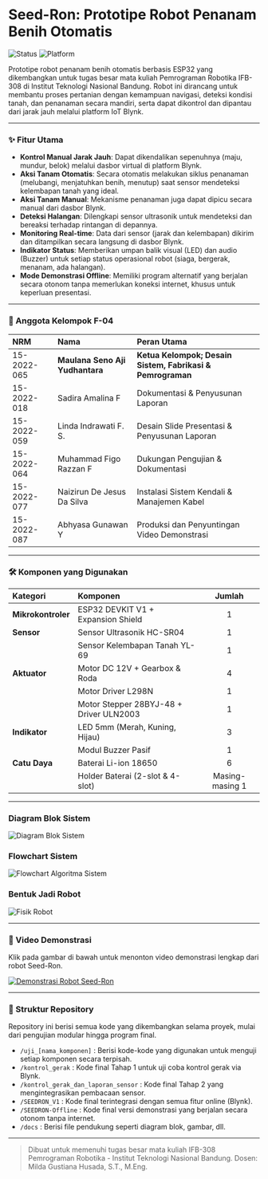 # Seed-Ron: Prototipe Robot Penanam Benih Otomatis

![Status](https://img.shields.io/badge/status-completed-success) ![Platform](https://img.shields.io/badge/platform-ESP32%20%7C%20Arduino-blue)

Prototipe robot penanam benih otomatis berbasis ESP32 yang dikembangkan untuk tugas besar mata kuliah Pemrograman Robotika IFB-308 di Institut Teknologi Nasional Bandung. Robot ini dirancang untuk membantu proses pertanian dengan kemampuan navigasi, deteksi kondisi tanah, dan penanaman secara mandiri, serta dapat dikontrol dan dipantau dari jarak jauh melalui platform IoT Blynk.

---

### ✨ Fitur Utama

* **Kontrol Manual Jarak Jauh**: Dapat dikendalikan sepenuhnya (maju, mundur, belok) melalui dasbor virtual di platform Blynk.
* **Aksi Tanam Otomatis**: Secara otomatis melakukan siklus penanaman (melubangi, menjatuhkan benih, menutup) saat sensor mendeteksi kelembapan tanah yang ideal.
* **Aksi Tanam Manual**: Mekanisme penanaman juga dapat dipicu secara manual dari dasbor Blynk.
* **Deteksi Halangan**: Dilengkapi sensor ultrasonik untuk mendeteksi dan bereaksi terhadap rintangan di depannya.
* **Monitoring Real-time**: Data dari sensor (jarak dan kelembapan) dikirim dan ditampilkan secara langsung di dasbor Blynk.
* **Indikator Status**: Memberikan umpan balik visual (LED) dan audio (Buzzer) untuk setiap status operasional robot (siaga, bergerak, menanam, ada halangan).
* **Mode Demonstrasi Offline**: Memiliki program alternatif yang berjalan secara otonom tanpa memerlukan koneksi internet, khusus untuk keperluan presentasi.

---

### 👥 Anggota Kelompok F-04

| NRM | Nama | Peran Utama |
| :--- | :--- | :--- |
| 15-2022-065 | **Maulana Seno Aji Yudhantara** | **Ketua Kelompok; Desain Sistem, Fabrikasi & Pemrograman** |
| 15-2022-018 | Sadira Amalina F | Dokumentasi & Penyusunan Laporan |
| 15-2022-059 | Linda Indrawati F. S. | Desain Slide Presentasi & Penyusunan Laporan |
| 15-2022-064 | Muhammad Figo Razzan F | Dukungan Pengujian & Dokumentasi |
| 15-2022-077 | Naizirun De Jesus Da Silva | Instalasi Sistem Kendali & Manajemen Kabel |
| 15-2022-087 | Abhyasa Gunawan Y | Produksi dan Penyuntingan Video Demonstrasi |

---

### 🛠️ Komponen yang Digunakan

| Kategori | Komponen | Jumlah |
| :--- | :--- | :---: |
| **Mikrokontroler** | ESP32 DEVKIT V1 + Expansion Shield | 1 |
| **Sensor** | Sensor Ultrasonik HC-SR04 | 1 |
| | Sensor Kelembapan Tanah YL-69 | 1 |
| **Aktuator** | Motor DC 12V + Gearbox & Roda | 4 |
| | Motor Driver L298N | 1 |
| | Motor Stepper 28BYJ-48 + Driver ULN2003 | 1 |
| **Indikator** | LED 5mm (Merah, Kuning, Hijau) | 3 |
| | Modul Buzzer Pasif | 1 |
| **Catu Daya** | Baterai Li-ion 18650 | 6 |
| | Holder Baterai (2-slot & 4-slot) | Masing-masing 1 |

---

###  Diagram Blok Sistem
![Diagram Blok Sistem](docs/Revisi-DiagramBlokSeedRon.jpg)

### Flowchart Sistem
![Flowchart Algoritma Sistem](docs/FlowchartSistemSeedRon.jpg)

### Bentuk Jadi Robot
![Fisik Robot](docs/FisikRobot.jpg)

---

### 🎥 Video Demonstrasi

Klik pada gambar di bawah untuk menonton video demonstrasi lengkap dari robot Seed-Ron.

[![Demonstrasi Robot Seed-Ron](docs/thumbnail-video.png)](https://drive.google.com/file/d/1Osnr1ss_NfM5m6viLpX-DdSs46xqzNcz/view?usp=sharing)

---

### 📂 Struktur Repository

Repository ini berisi semua kode yang dikembangkan selama proyek, mulai dari pengujian modular hingga program final.

-   `/uji_[nama_komponen]` : Berisi kode-kode yang digunakan untuk menguji setiap komponen secara terpisah.
-   `/kontrol_gerak` : Kode final Tahap 1 untuk uji coba kontrol gerak via Blynk.
-   `/kontrol_gerak_dan_laporan_sensor` : Kode final Tahap 2 yang mengintegrasikan pembacaan sensor.
-   `/SEEDRON_V1` : Kode final terintegrasi dengan semua fitur online (Blynk).
-   `/SEEDRON-Offline` : Kode final versi demonstrasi yang berjalan secara otonom tanpa internet.
-   `/docs` : Berisi file pendukung seperti diagram blok, gambar, dll.

---

> Dibuat untuk memenuhi tugas besar mata kuliah IFB-308 Pemrograman Robotika - Institut Teknologi Nasional Bandung.
> Dosen: Milda Gustiana Husada, S.T., M.Eng.
